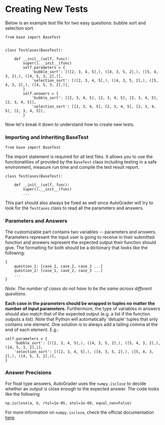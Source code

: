 # Creating New Tests

Below is an example test file for two easy questions: bubble sort and selection sort.

```
from base import BaseTest


class TestCases(BaseTest):

    def __init__(self, func):
        super().__init__(func)
        self.parameters = {
            'bubble_sort': [([2, 3, 4, 5],), ([4, 3, 5, 2],), ([5, 4, 3, 2],), ([4, 5, 3, 2],)],
            'selection_sort': [([2, 3, 4, 5],), ([4, 3, 5, 2],), ([5, 4, 3, 2],), ([4, 5, 3, 2],)],
        }
        self.answers = {
            'bubble_sort': [[2, 3, 4, 5], [2, 3, 4, 5], [2, 3, 4, 5], [2, 3, 4, 5]],
            'selection_sort': [[2, 3, 4, 5], [2, 3, 4, 5], [2, 3, 4, 5], [2, 3, 4, 5]],
        }
```

Now let's break it down to understand how to create new tests.

### Importing and Inheriting BaseTest
```
from base import BaseTest
```
The import statement is required for all test files. It allows you to use the functionalities of provided by the `BaseTest` class including testing in a safe environment, measure run time and compile the test result report.

```
class TestCases(BaseTest):

    def __init__(self, func):
        super().__init__(func)
        ...
```
This part should also always be fixed as well since AutoGrader will try to look for the `TestCases` class to read all the parameters and answers.

### Parameters and Answers
The customizable part contains two variables -- parameters and answers. Parameters represent the input user is going to receive in their submitted function and answers represent the expected output their function should give. The formatting for both should be a dictionary that looks like the following:
```
{
    question_1: [case_1, case_2, case_3 ...]
    question_2: [case_1, case_2, case_3 ...]
    ...
}
```

_Note: The number of cases do not have to be the same across different questions_.

**Each case in the parameters should be wrapped in tuples no matter the number of input parameters.** Furthermore, the type of variables in answers should also match that of the expected output (e.g. a list if the function outputs a list). Note that Python will automatically 'detuple' tuples that only contains one element. One solution is to always add a tailing comma at the end of each element. E.g.:

```
self.parameters = {
    'bubble_sort': [([2, 3, 4, 5],), ([4, 3, 5, 2],), ([5, 4, 3, 2],), ([4, 5, 3, 2],)],
    'selection_sort': [([2, 3, 4, 5],), ([4, 3, 5, 2],), ([5, 4, 3, 2],), ([4, 5, 3, 2],)],
}
```

### Answer Precisions
For float type answers, AutoGrader uses the `numpy.isclose` to decide whether an output is close enough to the expected answer. The code looks like the following
```
np.isclose(a, b, rtol=1e-05, atol=1e-08, equal_nan=False)
```

For more information on `numpy.isclose`, check the official documentation [here](https://numpy.org/doc/stable/reference/generated/numpy.isclose.html).
